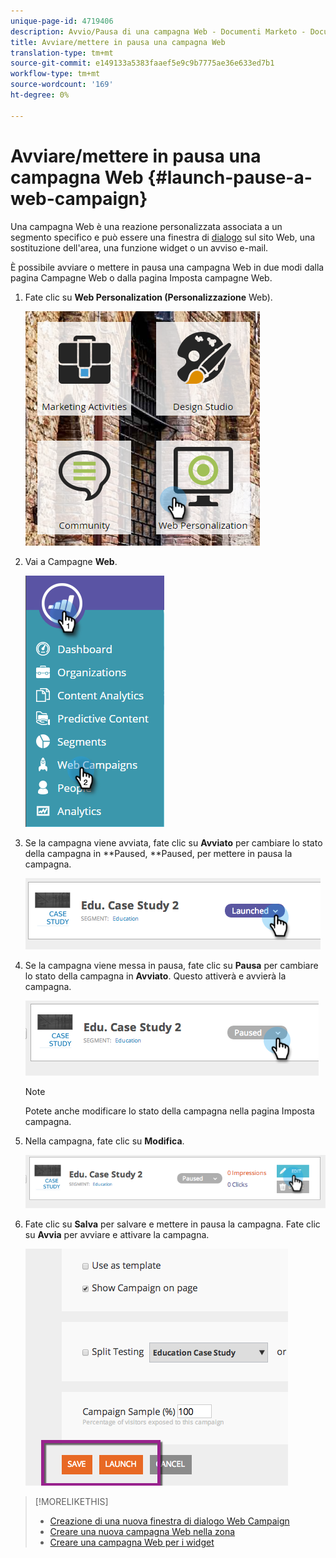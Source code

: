 ```yaml
---
unique-page-id: 4719406
description: Avvio/Pausa di una campagna Web - Documenti Marketo - Documentazione prodotto
title: Avviare/mettere in pausa una campagna Web
translation-type: tm+mt
source-git-commit: e149133a5383faaef5e9c9b7775ae36e633ed7b1
workflow-type: tm+mt
source-wordcount: '169'
ht-degree: 0%

---
```



# Avviare/mettere in pausa una campagna Web {#launch-pause-a-web-campaign}

Una campagna Web è una reazione personalizzata associata a un segmento specifico e può essere una finestra di [dialogo](create-a-new-dialog-web-campaign.md) sul sito Web, una sostituzione [](create-a-new-in-zone-web-campaign.md)dell&#39;area, una funzione widget o un avviso e-mail.

È possibile avviare o mettere in pausa una campagna Web in due modi dalla pagina Campagne Web o dalla pagina Imposta campagne Web.

1. Fate clic su **Web Personalization (Personalizzazione** Web).

   ![](assets/one-1.png)

1. Vai a Campagne **Web**.

   ![](assets/two-1.png)

1. Se la campagna viene avviata, fate clic su **Avviato** per cambiare lo stato della campagna in **Paused, **Paused, per mettere in pausa la campagna.

   ![](assets/image2014-11-26-17-3a26-3a38.png)

1. Se la campagna viene messa in pausa, fate clic su **Pausa** per cambiare lo stato della campagna in **Avviato**. Questo attiverà e avvierà la campagna.

   ![](assets/image2014-11-26-17-3a28-3a59.png)

   >[!NOTE]
   >
   >Potete anche modificare lo stato della campagna nella pagina Imposta campagna.

1. Nella campagna, fate clic su **Modifica**.

   ![](assets/image2014-11-26-17-3a31-3a37.png)

1. Fate clic su **Salva** per salvare e mettere in pausa la campagna. Fate clic su **Avvia** per avviare e attivare la campagna.

   ![](assets/image2014-11-26-17-3a32-3a48.png)

>[!MORELIKETHIS]
>
>* [Creazione di una nuova finestra di dialogo Web Campaign](create-a-new-dialog-web-campaign.md)
>* [Creare una nuova campagna Web nella zona](create-a-new-in-zone-web-campaign.md)
>* [Creare una campagna Web per i widget](create-a-new-widget-web-campaign.md)

>



